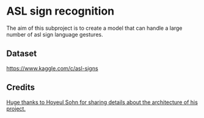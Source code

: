 # ASL sign recognition

The aim of this subproject is to create a model that can handle a large number of asl sign language gestures.

## Dataset

https://www.kaggle.com/c/asl-signs

## Credits

[Huge thanks to Hoyeul Sohn for sharing details about the architecture of his project.](https://www.kaggle.com/competitions/asl-signs/discussion/406684)

